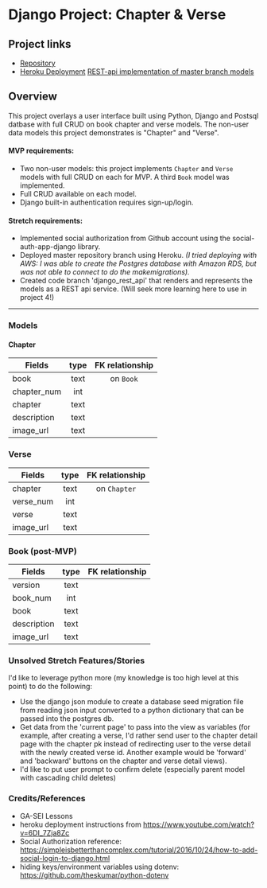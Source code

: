 # Django Project: Chapter & Verse

## Project links
* [Repository](https://github.com/myraileen/GA-SEI-Script)
* [Heroku Deployment](http://mychapterapp.herokuapp.com)
  [REST-api implementation of master branch models](https://github.com/myraileen/GA-SEI-Script/tree/django_rest_api)

## Overview
This project overlays a user interface built using Python, Django and Postsql datbase with full CRUD on book chapter and verse models. The non-user data models this project demonstrates is "Chapter" and "Verse". 

#### MVP requirements:

   * Two non-user models: this project implements `Chapter` and `Verse` models with full CRUD on each for MVP. A third `Book` model was implemented.  
   * Full CRUD available on each model.  
   * Django built-in authentication requires sign-up/login.  

#### Stretch requirements:
   * Implemented social authorization from Github account using the social-auth-app-django library.
   * Deployed master repository branch using Heroku. _(I tried deploying with AWS: I was able to create the Postgres database with Amazon RDS, but was not able to connect to do the makemigrations)._
   * Created code branch 'django_rest_api' that renders and represents the models as a REST api service. (Will seek more learning here to use in project 4!)

---

### Models
#### Chapter
| Fields | type | FK relationship |
| --- | :---: | :---: |
| book   | text | on `Book` |
| chapter_num | int |   |
| chapter | text |  |
| description | text |    |
| image_url | text|    |

### Verse
| Fields | type | FK relationship |
| --- | :---: | :---: |
| chapter   | text | on `Chapter` |
| verse_num | int |   |
| verse | text |  |
| image_url | text|    |

### Book (post-MVP)
| Fields | type | FK relationship |
| --- | :---: | :---: |
| version   | text |  |
| book_num | int |   |
| book | text |  |
| description | text |    |
| image_url | text|    |

### Unsolved Stretch Features/Stories
I'd like to leverage python more (my knowledge is too high level at this point) to do the following: 
* Use the django json module to create a database seed migration file from reading json input converted to a python dictionary that can be passed into the postgres db.
* Get data from the 'current page' to pass into the view as variables (for example, after creating a verse, I'd rather send user to the chapter detail page with the chapter pk instead of redirecting user to the verse detail with the newly created verse id. Another example would be 'forward' and 'backward' buttons on the chapter and verse detail views).
* I'd like to put user prompt to confirm delete (especially parent model with cascading child deletes)


### Credits/References 
* GA-SEI Lessons
* heroku deployment instructions from https://www.youtube.com/watch?v=6DI_7Zja8Zc
* Social Authorization reference: https://simpleisbetterthancomplex.com/tutorial/2016/10/24/how-to-add-social-login-to-django.html 
* hiding keys/environment variables using dotenv: https://github.com/theskumar/python-dotenv